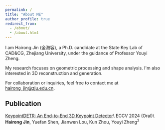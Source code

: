 ```yaml
---
permalink: /
title: "About ME"
author_profile: true
redirect_from: 
  - /about/
  - /about.html
---
```


I am Hairong Jin (金海容), a Ph.D. candidate at the State Key Lab of CAD&CG, Zhejiang University, under the guidance of Professor Youyi Zheng.

My research focuses on geometric processing and shape analysis. I'm also interested in 3D reconstruction and generation.

For collaboration or inquiries, feel free to contact me at hairong_jin@zju.edu.cn.

Publication
------
[KeypointDETR: An End-to-End 3D Keypoint Detector](https://link.springer.com/chapter/10.1007/978-3-031-72904-1_22)\\
ECCV 2024 (Oral)\\
**Hairong Jin**, Yuefan Shen, Jianwen Lou, Kun Zhou, Youyi Zheng<sup>2</sup>



